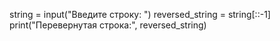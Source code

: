 string = input("Введите строку: ")
reversed_string = string[::-1]
print("Перевернутая строка:", reversed_string)
